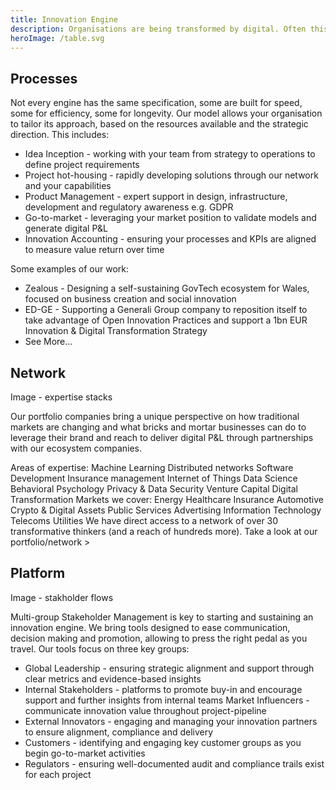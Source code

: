 ```yaml
---
title: Innovation Engine
description: Organisations are being transformed by digital. Often this is driven by their customers, sometimes by their team and occasionally by their competition. We get involved when you, the leadership decides it’s time for change.
heroImage: /table.svg
---
```

<section class="text-base">
<h1>Processes</h1>
<p>Not every engine has the same specification, some are built for speed, some for efficiency, some for longevity. Our model allows your organisation to tailor its approach, based on the resources available and the strategic direction. This includes:</p>
<ul>
<li>Idea Inception - working with your team from strategy to operations to define project requirements</li>
<li>Project hot-housing - rapidly developing solutions through our network and your capabilities</li>
<li>Product Management - expert support in design, infrastructure, development and regulatory awareness e.g. GDPR</li>
<li>Go-to-market - leveraging your market position to validate models and generate digital P&L</li>
<li>Innovation Accounting - ensuring your processes and KPIs are aligned to measure value return over time</li>
</ul>
<p>Some examples of our work:</p>
<ul>
<li>Zealous - Designing a self-sustaining GovTech ecosystem for Wales, focused on business creation and social innovation</li>
<li>ED-GE - Supporting a Generali Group company to reposition itself to take advantage of Open Innovation Practices and support a 1bn EUR Innovation & Digital Transformation Strategy</li>
<li>See More...</li>
</ul>
<h1>Network</h1>
Image - expertise stacks
<p>Our portfolio companies bring a unique perspective on how traditional markets are changing and what bricks and mortar businesses can do to leverage their brand and reach to deliver digital P&L through partnerships with our ecosystem companies.</p>
Areas of expertise:
Machine Learning
Distributed networks
Software Development
Insurance management
Internet of Things
Data Science
Behavioral Psychology
Privacy & Data Security
Venture Capital
Digital Transformation
Markets we cover:
Energy
Healthcare
Insurance
Automotive
Crypto & Digital Assets
Public Services
Advertising
Information Technology
Telecoms
Utilities
We have direct access to a network of over 30 transformative thinkers (and a reach of hundreds more).
Take a look at our portfolio/network >

<h1>Platform </h1>
Image - stakholder flows
<p>Multi-group Stakeholder Management is key to starting and sustaining an innovation engine. We bring tools designed to ease communication, decision making and promotion, allowing to press the right pedal as you travel. Our tools focus on three key groups:</p>
<ul>
<li>Global Leadership - ensuring strategic alignment and support through clear metrics and evidence-based insights</li>
<li>Internal Stakeholders - platforms to promote buy-in and encourage support and further insights from internal teams
Market Influencers - communicate innovation value throughout project-pipeline</li>
<li>External Innovators - engaging and managing your innovation partners to ensure alignment, compliance and delivery</li>
<li>Customers - identifying and engaging key customer groups as you begin go-to-market activities</li>
<li>Regulators - ensuring well-documented audit and compliance trails exist for each project</li>
</ul>
</section>

